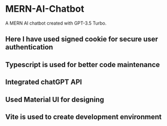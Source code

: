 # MERN-AI-Chatbot
A MERN AI chatbot created with GPT-3.5 Turbo.

## Here I have used signed cookie for secure user authentication
## Typescript is used for better code maintenance
## Integrated chatGPT API
## Used Material UI for designing
## Vite is used to create development environment
